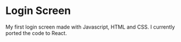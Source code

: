 # Login Screen

<p>My first login screen made with Javascript, HTML and CSS. I currently ported the code to React.</p>



